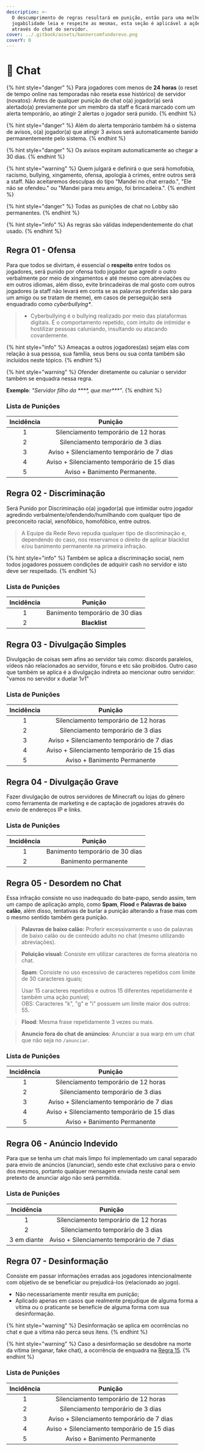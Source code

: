 ```yaml
---
description: >-
  O descumprimento de regras resultará em punição, então para uma melhor
  jogabilidade leia e respeite as mesmas, esta seção é aplicável a ações feitas
  através do chat do servidor.
cover: ../.gitbook/assets/bannercomfundorevo.png
coverY: 0
---
```


# 📖 Chat



{% hint style="danger" %}
Para jogadores com menos de **24** **horas** (o reset de tempo online nas temporadas não reseta esse histórico) de servidor (novatos): Antes de qualquer punição de chat o(a) jogador(a) será alertado(a) previamente por um membro da staff e ficará marcado com um alerta temporário, ao atingir 2 alertas o jogador será punido.
{% endhint %}

{% hint style="danger" %}
Além do alerta temporário também há o sistema de avisos, o(a) jogador(a) que atingir 3 avisos será automaticamente banido permanentemente pelo sistema.
{% endhint %}

{% hint style="danger" %}
Os avisos expiram automaticamente ao chegar a 30 dias.
{% endhint %}

{% hint style="warning" %}
Quem julgará e definirá o que será homofobia, racismo, bullying, xingamento, ofensa, apologia à crimes, entre outros será a staff. Não aceitaremos desculpas do tipo "Mandei no chat errado.", "Ele não se ofendeu." ou "Mandei para meu amigo, foi brincadeira.".
{% endhint %}

{% hint style="danger" %}
Todas as punições de chat no Lobby são permanentes.
{% endhint %}

{% hint style="info" %}
As regras são válidas independentemente do chat usado.
{% endhint %}

## Regra 01 - Ofensa <a href="#01" id="01"></a>

Para que todos se divirtam, é essencial o **respeito** entre todos os jogadores, será punido por ofensa todo jogador que agredir o outro verbalmente por meio de xingamentos e até mesmo com abreviações ou em outros idiomas, além disso, evite brincadeiras de mal gosto com outros jogadores (a staff não levará em conta se as palavras proferidas são para um amigo ou se tratam de meme), em casos de perseguição será enquadrado como _cyberbullying\*_.

> * Cyberbullying é o bullying realizado por meio das plataformas digitais. É o comportamento repetido, com intuito de intimidar e hostilizar pessoas caluniando, insultando ou atacando covardemente.

{% hint style="info" %}
Ameaças a outros jogadores(as) sejam elas com relação à sua pessoa, sua família, seus bens ou sua conta também são incluídos neste tópico.
{% endhint %}

{% hint style="warning" %}
Ofender diretamente ou caluniar o servidor também se enquadra nessa regra.

**Exemplo**: _"Servidor filho da \*\*\*\*, que mer\*\*\*"_.
{% endhint %}

### Lista de Punições <a href="#lista-de-punicoes" id="lista-de-punicoes"></a>

| Incidência |                   Punição                   |
| :--------: | :-----------------------------------------: |
|      1     |     Silenciamento temporário de 12 horas    |
|      2     |      Silenciamento temporário de 3 dias     |
|      3     |  Aviso + Silenciamento temporário de 7 dias |
|      4     | Aviso + Silenciamento temporário de 15 dias |
|      5     |        Aviso + Banimento Permanente.        |

## Regra 02 - **Discriminação** <a href="#01" id="01"></a>

Será Punido por Discriminação o(a) jogador(a) que intimidar outro jogador agredindo verbalmente/ofendendo/humilhando com qualquer tipo de preconceito racial, xenofóbico, homofóbico, entre outros.

> A Equipe da Rede Revo repudia qualquer tipo de discriminação e, dependendo do caso, nos reservamos o direito de aplicar blacklist e/ou banimento permanente na primeira infração.

{% hint style="info" %}
Também se aplica a discriminação social, nem todos jogadores possuem condições de adquirir cash no servidor e isto deve ser respeitado.
{% endhint %}

### Lista de Punições <a href="#lista-de-punicoes-1" id="lista-de-punicoes-1"></a>

| Incidência |             Punição             |
| :--------: | :-----------------------------: |
|      1     | Banimento temporário de 30 dias |
|      2     |          **Blacklist**          |

## Regra 03 - **Divulgação Simples** <a href="#02" id="02"></a>

Divulgação de coisas sem afins ao servidor tais como: discords paralelos, vídeos não relacionados ao servidor, fóruns e etc são proibidos. Outro caso que também se aplica é a divulgação indireta ao mencionar outro servidor: "vamos no servidor x duelar 1v1"

### Lista de Punições <a href="#lista-de-punicoes" id="lista-de-punicoes"></a>

| Incidência |                   Punição                   |
| :--------: | :-----------------------------------------: |
|      1     |     Silenciamento temporário de 12 horas    |
|      2     |      Silenciamento temporário de 3 dias     |
|      3     |  Aviso + Silenciamento temporário de 7 dias |
|      4     | Aviso + Silenciamento temporário de 15 dias |
|      5     |         Aviso + Banimento Permanente        |

## Regra 04 - **Divulgação Grave** <a href="#02" id="02"></a>

Fazer divulgação de outros servidores de Minecraft ou lojas do gênero como ferramenta de marketing e de captação de jogadores através do envio de endereços IP e links.

### Lista de Punições <a href="#lista-de-punicoes-3" id="lista-de-punicoes-3"></a>

| Incidência |             Punição             |
| :--------: | :-----------------------------: |
|      1     | Banimento temporário de 30 dias |
|      2     |       Banimento permanente      |

## Regra 05 - **Desordem no Chat** <a href="#02" id="02"></a>

Essa infração consiste no uso inadequado do bate-papo, sendo assim, tem um campo de aplicação amplo, como **Spam**, **Flood** e **Palavras de baixo calão**, além disso, tentativas de burlar a punição alterando a frase mas com o mesmo sentido também gera punição.

> **Palavras de baixo calão:** Proferir excessivamente o uso de palavras de baixo calão ou de conteúdo adulto no chat (mesmo utilizando abreviações).

> **Poluição visual:** Consiste em utilizar caracteres de forma aleatória no chat.

> **Spam**: Consiste no uso excessivo de caracteres repetidos com limite de 30 caracteres iguais;
>
> Usar 15 caracteres repetidos e outros 15 diferentes repetidamente é também uma ação punível;\
> OBS: Caracteres "k", "g" e "i" possuem um limite maior dos outros: 55.

> **Flood**: Mesma frase repetidamente 3 vezes ou mais.

> **Anuncio fora do chat de anúncios**: Anunciar a sua warp em um chat que não seja no `/anunciar`.

### Lista de Punições <a href="#lista-de-punicoes-5" id="lista-de-punicoes-5"></a>

| Incidência |                   Punição                   |
| :--------: | :-----------------------------------------: |
|      1     |     Silenciamento temporário de 12 horas    |
|      2     |      Silenciamento temporário de 3 dias     |
|      3     |  Aviso + Silenciamento temporário de 7 dias |
|      4     | Aviso + Silenciamento temporário de 15 dias |
|      5     |         Aviso + Banimento Permanente        |

## Regra 06 - **Anúncio Indevido** <a href="#02" id="02"></a>

Para que se tenha um chat mais limpo foi implementado um canal separado para envio de anúncios (/anunciar), sendo este chat exclusivo para o envio dos mesmos, portanto qualquer mensagem enviada neste canal sem pretexto de anunciar algo não será permitida.

### Lista de Punições <a href="#lista-de-punicoes-5" id="lista-de-punicoes-5"></a>



|  Incidência |                   Punição                  |
| :---------: | :----------------------------------------: |
|      1      |    Silenciamento temporário de 12 horas    |
|      2      |     Silenciamento temporário de 3 dias     |
| 3 em diante | Aviso + Silenciamento temporário de 7 dias |

## Regra 07 - **Desinformação** <a href="#02" id="02"></a>



Consiste em passar informações erradas aos jogadores intencionalmente com objetivo de se beneficiar ou prejudicá-los (relacionado ao jogo).

* Não necessariamente mentir resulta em punição;
* Aplicado apenas em casos que realmente prejudique de alguma forma a vítima ou o praticante se beneficie de alguma forma com sua desinformação.

{% hint style="warning" %}
Desinformação se aplica em ocorrências no chat e que a vítima não perca seus itens.
{% endhint %}

{% hint style="warning" %}
Caso a desinformação se desdobre na morte da vítima (enganar, fake chat), a ocorrência de enquadra na [Regra 15](https://wiki.rederevo.com/regras/jogabilidade#01-4).
{% endhint %}

### Lista de Punições <a href="#lista-de-punicoes-6" id="lista-de-punicoes-6"></a>

| Incidência |                   Punição                   |
| :--------: | :-----------------------------------------: |
|      1     |     Silenciamento temporário de 12 horas    |
|      2     |      Silenciamento temporário de 3 dias     |
|      3     |  Aviso + Silenciamento temporário de 7 dias |
|      4     | Aviso + Silenciamento temporário de 15 dias |
|      5     |         Aviso + Banimento Permanente        |
